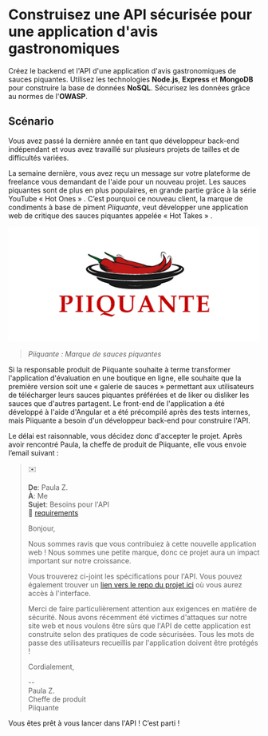 # Construisez une API sécurisée pour une application d'avis gastronomiques

Créez le backend et l'API d'une application d'avis gastronomiques de sauces piquantes. Utilisez les technologies **Node.js**, **Express** et **MongoDB** pour construire la base de données **NoSQL**. Sécurisez les données grâce au normes de l'**OWASP**.

## Scénario

Vous avez passé la dernière année en tant que développeur back-end indépendant et vous avez travaillé sur plusieurs projets de tailles et de difficultés variées.

La semaine dernière, vous avez reçu un message sur votre plateforme de freelance vous demandant de l'aide pour un nouveau projet. Les sauces piquantes sont de plus en plus populaires, en grande partie grâce à la série YouTube « Hot Ones » . C’est pourquoi ce nouveau client, la marque de condiments à base de piment *Piiquante*, veut développer une application web de critique des sauces piquantes appelée « Hot Takes » .

![logo piiquante](docs/piiquantelogo.png)
> *Piiquante : Marque de sauces piquantes*

Si la responsable produit de Piiquante souhaite à terme transformer l'application d'évaluation en une boutique en ligne, elle souhaite que la première version soit une « galerie de sauces » permettant aux utilisateurs de télécharger leurs sauces piquantes préférées et de liker ou disliker les sauces que d'autres partagent. Le front-end de l'application a été développé à l'aide d'Angular et a été précompilé après des tests internes, mais Piiquante a besoin d'un développeur back-end pour construire l'API.

Le délai est raisonnable, vous décidez donc d'accepter le projet. Après avoir rencontré Paula, la cheffe de produit de Piiquante, elle vous envoie l’email suivant :

>
> :envelope:
>
> **De**: Paula Z. <br />
> **À**: Me <br />
> **Sujet**: Besoins pour l'API <br />
> :paperclip: [requirements](docs/requirements.pdf)
>
> Bonjour,
>
> Nous sommes ravis que vous contribuiez à cette nouvelle application web ! Nous sommes une petite marque, donc ce projet aura un impact important sur notre croissance.
>
> Vous trouverez ci-joint les spécifications pour l'API. Vous pouvez également trouver un [lien vers le repo du projet ici](https://github.com/OpenClassrooms-Student-Center/Web-Developer-P6) où vous aurez accès à l'interface.
>
> Merci de faire particulièrement attention aux exigences en matière de sécurité. Nous avons récemment été victimes d'attaques sur notre site web et nous voulons être sûrs que l'API de cette application est construite selon des pratiques de code sécurisées. Tous les mots de passe des utilisateurs recueillis par l'application doivent être protégés !
>
> Cordialement,
>
> -- <br />
> Paula Z. <br />
> Cheffe de produit <br />
> Piiquante
>

Vous êtes prêt à vous lancer dans l'API ! C’est parti !
